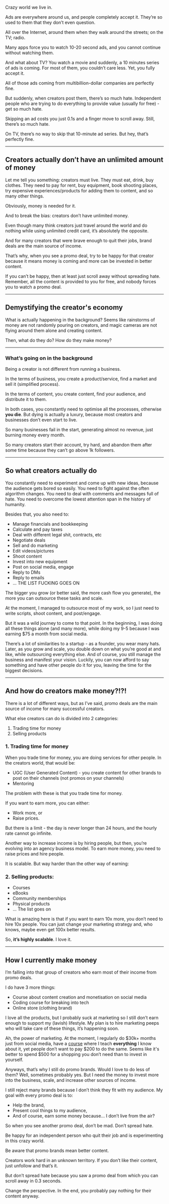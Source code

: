 Crazy world we live in.

Ads are everywhere around us, and people completely accept it. They’re so used to them that they don’t even question.

All over the Internet, around them when they walk around the streets; on the TV; radio.

Many apps force you to watch 10-20 second ads, and you cannot continue without watching them.

And what about TV? You watch a movie and suddenly, a 10 minutes series of ads is coming. For most of them, you couldn’t care less. Yet, you fully accept it.

All of those ads coming from multibillion-dollar companies are perfectly fine.

But suddenly, when creators post them, there’s so much hate. Independent people who are trying to do everything to provide value (usually for free) - get so much hate.

Skipping an ad costs you just 0.1s and a finger move to scroll away. Still, there’s so much hate.

On TV, there’s no way to skip that 10-minute ad series. But hey, that’s perfectly fine.

---

## Creators actually don’t have an unlimited amount of money

Let me tell you something: creators must live. They must eat, drink, buy clothes. They need to pay for rent, buy equipment, book shooting places, try expensive experiences/products for adding them to content, and so many other things.

Obviously, money is needed for it.

And to break the bias: creators don’t have unlimited money.

Even though many think creators just travel around the world and do nothing while using unlimited credit card, it’s absolutely the opposite.

And for many creators that were brave enough to quit their jobs, brand deals are the main source of income.

That’s why, when you see a promo deal, try to be happy for that creator because it means money is coming and more can be invested in better content.

If you can’t be happy, then at least just scroll away without spreading hate. Remember, all the content is provided to you for free, and nobody forces you to watch a promo deal.

---

## Demystifying the creator's economy

What is actually happening in the background? Seems like rainstorms of money are not randomly pouring on creators, and magic cameras are not flying around them alone and creating content.

Then, what do they do? How do they make money?

---

### What’s going on in the background

Being a creator is not different from running a business.

In the terms of business, you create a product/service, find a market and sell it (simplified process).

In the terms of content, you create content, find your audience, and distribute it to them.

In both cases, you constantly need to optimise all the processes, otherwise **you die**. But dying is actually a luxury, because most creators and businesses don’t even start to live.

So many businesses fail in the start, generating almost no revenue, just burning money every month.

So many creators start their account, try hard, and abandon them after some time because they can’t go above 1k followers.

---

## So what creators actually do

You constantly need to experiment and come up with new ideas, because the audience gets bored so easily. You need to fight against the often algorithm changes. You need to deal with comments and messages full of hate. You need to overcome the lowest attention span in the history of humanity.

Besides that, you also need to:

- Manage financials and bookkeeping
- Calculate and pay taxes
- Deal with different legal shit, contracts, etc
- Negotiate deals
- Sell and do marketing
- Edit videos/pictures
- Shoot content
- Invest into new equipment
- Post on social media, engage
- Reply to DMs
- Reply to emails
- ... THE LIST FUCKING GOES ON

The bigger you grow (or better said, the more cash flow you generate), the more you can outsource these tasks and scale.

At the moment, I managed to outsource most of my work, so I just need to write scripts, shoot content, and post/engage.

But it was a wild journey to come to that point. In the beginning, I was doing all these things alone (and many more), while doing my 9-5 because I was earning $75 a month from social media.

There’s a lot of similarities to a startup - as a founder, you wear many hats. Later, as you grow and scale, you double down on what you’re good at and like, while outsourcing everything else. And of course, you still manage the business and manifest your vision. Luckily, you can now afford to say something and have other people do it for you, leaving the time for the biggest decisions.

---

## And how do creators make money?!?!

There is a lot of different ways, but as I’ve said, promo deals are the main source of income for many successful creators.

What else creators can do is divided into 2 categories:

1. Trading time for money
2. Selling products

### 1. Trading time for money

When you trade time for money, you are doing services for other people. In the creators world, that would be:

- UGC (User Generated Content) - you create content for other brands to post on their channels (not promos on your channels)
- Mentoring

The problem with these is that you trade time for money.

If you want to earn more, you can either:

- Work more, or
- Raise prices.

But there is a limit - the day is never longer than 24 hours, and the hourly rate cannot go infinite.

Another way to increase income is by hiring people, but then, you’re evolving into an agency business model. To earn more money, you need to raise prices and hire people.

It is scalable. But way harder than the other way of earning:

### 2. Selling products:

- Courses
- eBooks
- Community memberships
- Physical products
- ... The list goes on

What is amazing here is that if you want to earn 10x more, you don’t need to hire 10x people. You can just change your marketing strategy and, who knows, maybe even get 100x better results.

So, **it’s highly scalable**. I love it.

---

## How I currently make money

I’m falling into that group of creators who earn most of their income from promo deals.

I do have 3 more things:

- Course about content creation and monetisation on social media
- Coding course for breaking into tech
- Online store (clothing brand)

I love all the products, but I probably suck at marketing so I still don’t earn enough to support my (lavish) lifestyle. My plan is to hire marketing peeps who will take care of these things, it’s happening soon.

Ah, the power of marketing. At the moment, I regularly do $30k+ months just from social media, have a [course](https://www.techwizzdom.com/500k-content-wizzard) where I teach **everything** I know about it, yet people don’t want to pay $200 to do the same. Seems like it's better to spend $500 for a shopping you don’t need than to invest in yourself.

Anyways, that’s why I still do promo brands. Would I love to do less of them? Well, sometimes probably yes. But I need the money to invest more into the business, scale, and increase other sources of income.

I still reject many brands because I don’t think they fit with my audience. My goal with every promo deal is to:

- Help the brand,
- Present cool things to my audience,
- And of course, earn some money because... I don’t live from the air?

So when you see another promo deal, don’t be mad. Don’t spread hate.

Be happy for an independent person who quit their job and is experimenting in this crazy world.

Be aware that promo brands mean better content.

Creators work hard in an unknown territory. If you don’t like their content, just unfollow and that’s it.

But don’t spread hate because you saw a promo deal from which you can scroll away in 0.3 seconds.

Change the perspective. In the end, you probably pay nothing for their content anyway.
